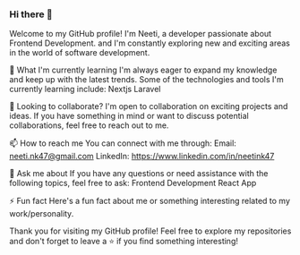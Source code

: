 ### Hi there 👋

Welcome to my GitHub profile! I'm Neeti, a developer passionate about Frontend Development. and I'm constantly exploring new and exciting areas in the world of software development.

🌱 What I'm currently learning
I'm always eager to expand my knowledge and keep up with the latest trends. Some of the technologies and tools I'm currently learning include:
Nextjs
Laravel

👯 Looking to collaborate?
I'm open to collaboration on exciting projects and ideas. If you have something in mind or want to discuss potential collaborations, feel free to reach out to me.

📫 How to reach me
You can connect with me through:
Email: neeti.nk47@gmail.com
LinkedIn: https://www.linkedin.com/in/neetink47

💬 Ask me about
If you have any questions or need assistance with the following topics, feel free to ask:
Frontend Development
React App

⚡ Fun fact
Here's a fun fact about me or something interesting related to my work/personality.

Thank you for visiting my GitHub profile! Feel free to explore my repositories and don't forget to leave a ⭐️ if you find something interesting!
